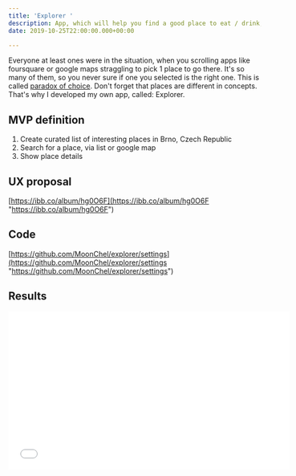 ```yaml
---
title: 'Explorer '
description: App, which will help you find a good place to eat / drink, have fun
date: 2019-10-25T22:00:00.000+00:00

---
```

Everyone at least ones were in the situation, when you scrolling apps like foursquare or google maps straggling to pick 1 place to go there. It's so many of them, so you never sure if one you selected is the right one. This is called [paradox of choice](https://en.wikipedia.org/wiki/The_Paradox_of_Choice "paradox of choice"). Don't forget that places are different in concepts.  
That's why I developed my own app, called: Explorer.

## MVP definition

1. Create curated list of interesting places in Brno, Czech Republic
2. Search for a place, via list or google map
3. Show place details

## UX proposal

[https://ibb.co/album/hg0O6F](https://ibb.co/album/hg0O6F "https://ibb.co/album/hg0O6F")

## Code

[https://github.com/MoonChel/explorer/settings](https://github.com/MoonChel/explorer/settings "https://github.com/MoonChel/explorer/settings")

## Results

<iframe width="560" height="315" src="[https://www.youtube.com/embed/X2Hdd5xK8jU](https://www.youtube.com/embed/X2Hdd5xK8jU "https://www.youtube.com/embed/X2Hdd5xK8jU")" frameborder="0" allow="accelerometer; autoplay; encrypted-media; gyroscope; picture-in-picture" allowfullscreen></iframe>